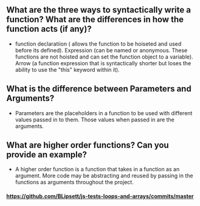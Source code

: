 ## What are the three ways to syntactically write a function? What are the differences in how the function acts (if any)?

- function declaratiion ( allows the function to be hoiseted and used before its defined). Expression (can be named or anonymous. These functions are not hoisted and can set the function object to a variable). Arrow (a function expression that is syntactically shorter but loses the ability to use the "this" keyword within it).

## What is the difference between Parameters and Arguments?

- Parameters are the placeholders in a function to be used with different values passed in to them. Those values when passed in are the arguments.

## What are higher order functions? Can you provide an example?

- A higher order function is a function that takes in a function as an argument. More code may be abstracting and reused by passing in the functions as arguments throughout the project.

#### https://github.com/BLipsett/js-tests-loops-and-arrays/commits/master
